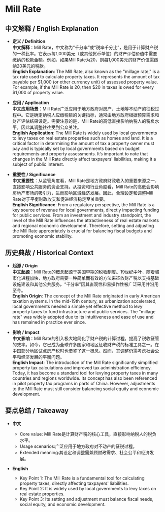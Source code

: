 # Mill Rate

## 中文解释 / English Explanation

* **定义 / Definition**  
  **中文解释**：Mill Rate，中文称为“千分率”或“税率千分比”，是用于计算财产税的一种比率。它表示每1,000美元（或其他货币单位）的财产评估价值中需要缴纳的税款金额。例如，如果Mill Rate为20，则每1,000美元的财产价值需缴纳20美元的税款。  
  **English Explanation**: The Mill Rate, also known as the "millage rate," is a tax rate used to calculate property taxes. It represents the amount of tax payable per $1,000 (or other currency unit) of assessed property value. For example, if the Mill Rate is 20, then $20 in taxes is owed for every $1,000 of property value.

* **应用 / Application**  
  **中文应用场景**：Mill Rate广泛应用于地方政府对房产、土地等不动产的征税过程中。它是确定纳税人应缴税额的关键指标，通常由地方政府根据预算需求和财产评估结果设定。需要注意的是，Mill Rate的高低直接影响纳税人的税负水平，因此其调整往往受到公众关注。  
  **English Application**: The Mill Rate is widely used by local governments to levy taxes on real estate properties such as homes and land. It is a critical factor in determining the amount of tax a property owner must pay and is typically set by local governments based on budget requirements and property assessments. It’s important to note that changes in the Mill Rate directly affect taxpayers' liabilities, making it a subject of public interest.

* **重要性 / Significance**  
  **中文重要性**：从监管角度看，Mill Rate是地方政府财政收入的重要来源之一，直接影响公共服务的资金支持。从投资和行业角度看，Mill Rate的高低会影响房地产市场的吸引力，进而影响区域经济发展。因此，合理设定和调整Mill Rate对于平衡财政收支和促进经济稳定至关重要。  
  **English Significance**: From a regulatory perspective, the Mill Rate is a key source of revenue for local governments, directly impacting funding for public services. From an investment and industry standpoint, the level of the Mill Rate influences the attractiveness of real estate markets and regional economic development. Therefore, setting and adjusting the Mill Rate appropriately is crucial for balancing fiscal budgets and promoting economic stability.

## 历史典故 / Historical Context

* **起源 / Origin**  
  **中文起源**：Mill Rate的概念起源于美国早期的税收制度。19世纪中叶，随着城市化进程加快，地方政府需要一种简单而有效的方法来征收财产税以支持基础设施建设和其他公共服务。“千分率”因其直观性和易操作性被广泛采用并沿用至今。  
  **English Origin**: The concept of the Mill Rate originated in early American taxation systems. In the mid-19th century, as urbanization accelerated, local governments needed a simple yet effective method to levy property taxes to fund infrastructure and public services. The "millage rate" was widely adopted due to its intuitiveness and ease of use and has remained in practice ever since.

* **影响 / Impact**  
  **中文影响**：Mill Rate的引入极大地简化了财产税的计算过程，提高了税收征管的效率。如今，它已成为全球许多国家和地区征收财产税的标准工具之一。在中国部分地区试点房产税时也借鉴了这一概念。然而，其调整仍需考虑社会公平和经济发展的平衡问题。  
  **English Impact**: The introduction of the Mill Rate significantly simplified property tax calculations and improved tax administration efficiency. Today, it has become a standard tool for levying property taxes in many countries and regions worldwide. Its concept has also been referenced in pilot property tax programs in parts of China. However, adjustments to the Mill Rate must still consider balancing social equity and economic development.

## 要点总结 / Takeaway

* **中文**  
  - Core value: Mill Rate是计算财产税的核心工具，直接影响纳税人的税负水平。  
  - Usage scenarios:广泛应用于地方政府对不动产的征税过程。  
  - Extended meaning:其设定和调整需兼顾财政需求、社会公平和经济发展。

* **English**  
  - Key Point 1: The Mill Rate is a fundamental tool for calculating property taxes, directly affecting taxpayers' liabilities.  
  - Key Point 2: It is widely used by local governments to levy taxes on real estate properties.  
  - Key Point 3: Its setting and adjustment must balance fiscal needs, social equity, and economic development.